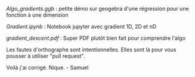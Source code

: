 *Algo_gradients.ggb* : petite démo sur geogebra d'une régression pour une fonction à une dimension

*Gradient.ipynb* : Notebook jupyter avec gradient 1D, 2D et nD

*gradient_descent.pdf* : Super PDF plutôt bien fait pour comprendre l'algo
 
Les fautes d'orthographe sont intentionnelles.
Elles sont là pour vous pousser à utiliser "pull request".


Voilà j'ai corrigé. Nique. - Samuel
